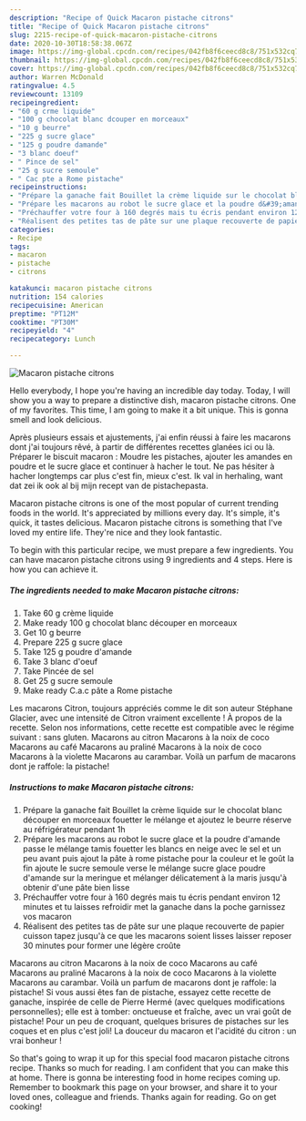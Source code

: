 ```yaml
---
description: "Recipe of Quick Macaron pistache citrons"
title: "Recipe of Quick Macaron pistache citrons"
slug: 2215-recipe-of-quick-macaron-pistache-citrons
date: 2020-10-30T18:58:38.067Z
image: https://img-global.cpcdn.com/recipes/042fb8f6ceecd8c8/751x532cq70/macaron-pistache-citrons-photo-principale-de-la-recette.jpg
thumbnail: https://img-global.cpcdn.com/recipes/042fb8f6ceecd8c8/751x532cq70/macaron-pistache-citrons-photo-principale-de-la-recette.jpg
cover: https://img-global.cpcdn.com/recipes/042fb8f6ceecd8c8/751x532cq70/macaron-pistache-citrons-photo-principale-de-la-recette.jpg
author: Warren McDonald
ratingvalue: 4.5
reviewcount: 13109
recipeingredient:
- "60 g crme liquide"
- "100 g chocolat blanc dcouper en morceaux"
- "10 g beurre"
- "225 g sucre glace"
- "125 g poudre damande"
- "3 blanc doeuf"
- " Pince de sel"
- "25 g sucre semoule"
- " Cac pte a Rome pistache"
recipeinstructions:
- "Prépare la ganache fait Bouillet la crème liquide sur le chocolat blanc découper en morceaux fouetter le mélange et ajoutez le beurre réserve au réfrigérateur pendant 1h"
- "Prépare les macarons au robot le sucre glace et la poudre d&#39;amande passe le mélange tamis fouetter les blancs en neige avec le sel et un peu avant puis ajout la pâte à rome pistache pour la couleur et le goût la fin ajoute le sucre semoule verse le mélange sucre glace poudre d&#39;amande sur la meringue et mélanger délicatement à la maris jusqu&#39;à obtenir d&#39;une pâte bien lisse"
- "Préchauffer votre four à 160 degrés mais tu écris pendant environ 12 minutes et tu laisses refroidir met la ganache dans la poche garnissez vos macaron"
- "Réalisent des petites tas de pâte sur une plaque recouverte de papier cuisson tapez jusqu&#39;à ce que les macarons soient lisses laisser reposer 30 minutes pour former une légère croûte"
categories:
- Recipe
tags:
- macaron
- pistache
- citrons

katakunci: macaron pistache citrons 
nutrition: 154 calories
recipecuisine: American
preptime: "PT12M"
cooktime: "PT30M"
recipeyield: "4"
recipecategory: Lunch

---
```



![Macaron pistache citrons](https://img-global.cpcdn.com/recipes/042fb8f6ceecd8c8/751x532cq70/macaron-pistache-citrons-photo-principale-de-la-recette.jpg)

Hello everybody, I hope you're having an incredible day today. Today, I will show you a way to prepare a distinctive dish, macaron pistache citrons. One of my favorites. This time, I am going to make it a bit unique. This is gonna smell and look delicious.

Après plusieurs essais et ajustements, j&#39;ai enfin réussi à faire les macarons dont j&#39;ai toujours rêvé, à partir de différentes recettes glanées ici ou là. Préparer le biscuit macaron : Moudre les pistaches, ajouter les amandes en poudre et le sucre glace et continuer à hacher le tout. Ne pas hésiter à hacher longtemps car plus c&#39;est fin, mieux c&#39;est. Ik val in herhaling, want dat zei ik ook al bij mijn recept van de pistachepasta.

Macaron pistache citrons is one of the most popular of current trending foods in the world. It's appreciated by millions every day. It's simple, it's quick, it tastes delicious. Macaron pistache citrons is something that I've loved my entire life. They're nice and they look fantastic.


To begin with this particular recipe, we must prepare a few ingredients. You can have macaron pistache citrons using 9 ingredients and 4 steps. Here is how you can achieve it.

<!--inarticleads1-->

##### The ingredients needed to make Macaron pistache citrons:

1. Take 60 g crème liquide
1. Make ready 100 g chocolat blanc découper en morceaux
1. Get 10 g beurre
1. Prepare 225 g sucre glace
1. Take 125 g poudre d&#39;amande
1. Take 3 blanc d&#39;oeuf
1. Take  Pincée de sel
1. Get 25 g sucre semoule
1. Make ready  C.a.c pâte a Rome pistache


Les macarons Citron, toujours appréciés comme le dit son auteur Stéphane Glacier, avec une intensité de Citron vraiment excellente ! À propos de la recette. Selon nos informations, cette recette est compatible avec le régime suivant : sans gluten. Macarons au citron Macarons à la noix de coco Macarons au café Macarons au praliné Macarons à la noix de coco Macarons à la violette Macarons au carambar. Voilà un parfum de macarons dont je raffole: la pistache! 

<!--inarticleads2-->

##### Instructions to make Macaron pistache citrons:

1. Prépare la ganache fait Bouillet la crème liquide sur le chocolat blanc découper en morceaux fouetter le mélange et ajoutez le beurre réserve au réfrigérateur pendant 1h
1. Prépare les macarons au robot le sucre glace et la poudre d&#39;amande passe le mélange tamis fouetter les blancs en neige avec le sel et un peu avant puis ajout la pâte à rome pistache pour la couleur et le goût la fin ajoute le sucre semoule verse le mélange sucre glace poudre d&#39;amande sur la meringue et mélanger délicatement à la maris jusqu&#39;à obtenir d&#39;une pâte bien lisse
1. Préchauffer votre four à 160 degrés mais tu écris pendant environ 12 minutes et tu laisses refroidir met la ganache dans la poche garnissez vos macaron
1. Réalisent des petites tas de pâte sur une plaque recouverte de papier cuisson tapez jusqu&#39;à ce que les macarons soient lisses laisser reposer 30 minutes pour former une légère croûte


Macarons au citron Macarons à la noix de coco Macarons au café Macarons au praliné Macarons à la noix de coco Macarons à la violette Macarons au carambar. Voilà un parfum de macarons dont je raffole: la pistache! Si vous aussi êtes fan de pistache, essayez cette recette de ganache, inspirée de celle de Pierre Hermé (avec quelques modifications personnelles); elle est à tomber: onctueuse et fraîche, avec un vrai goût de pistache! Pour un peu de croquant, quelques brisures de pistaches sur les coques et en plus c&#39;est joli! La douceur du macaron et l&#39;acidité du citron : un vrai bonheur ! 

So that's going to wrap it up for this special food macaron pistache citrons recipe. Thanks so much for reading. I am confident that you can make this at home. There is gonna be interesting food in home recipes coming up. Remember to bookmark this page on your browser, and share it to your loved ones, colleague and friends. Thanks again for reading. Go on get cooking!
